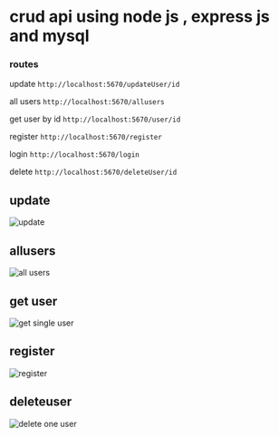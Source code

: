 # crud api using node js , express js and mysql

### routes

update
``` http://localhost:5670/updateUser/id ```

all users
``` http://localhost:5670/allusers ```

get user by id
```http://localhost:5670/user/id```

register
```http://localhost:5670/register```

login
```http://localhost:5670/login```

delete
```http://localhost:5670/deleteUser/id```

## update

![update](images/update.png)

## allusers

![all users](images/allusers.png)

## get user

![get single user](images/getUser.png)

## register

![register](/images/register.png)

## deleteuser

![delete one user](images/deleteuser.png)
